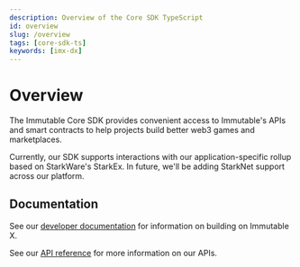 ```yaml
---
description: Overview of the Core SDK TypeScript
id: overview
slug: /overview
tags: [core-sdk-ts]
keywords: [imx-dx]
---
```


# Overview

The Immutable Core SDK provides convenient access to Immutable's APIs and smart contracts to help projects build better web3 games and marketplaces.

Currently, our SDK supports interactions with our application-specific rollup based on StarkWare's StarkEx. In future, we'll be adding StarkNet support across our platform.

## Documentation

See our [developer documentation](https://docs.x.immutable.com) for information on building on Immutable X.

See our [API reference](https://docs.x.immutable.com/reference) for more information on our APIs.
